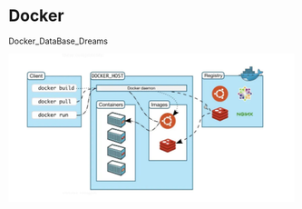 # Docker
Docker_DataBase_Dreams

![Image Alt](https://github.com/ubuntomathur/Docker/blob/main/2025-04-05_23-24-44.jpg)



